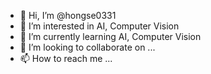 - 👋 Hi, I’m @hongse0331
- 👀 I’m interested in AI, Computer Vision
- 🌱 I’m currently learning AI, Computer Vision
- 💞️ I’m looking to collaborate on ...
- 📫 How to reach me ...

<!---
hongse0331/hongse0331 is a ✨ special ✨ repository because its `README.md` (this file) appears on your GitHub profile.
You can click the Preview link to take a look at your changes.
--->
